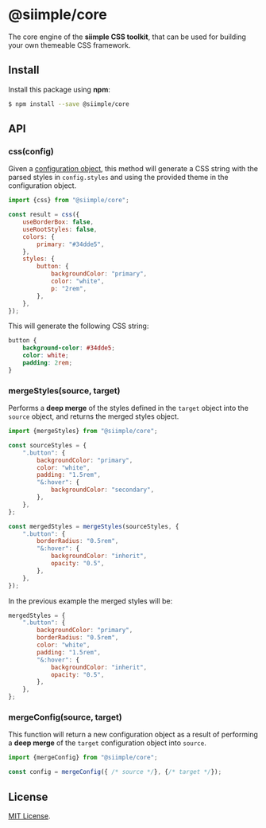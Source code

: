 # @siimple/core

The core engine of the **siimple CSS toolkit**, that can be used for building your own themeable CSS framework.

## Install

Install this package using **npm**:

```bash
$ npm install --save @siimple/core
```

## API

### css(config)

Given a [configuration object](https://www.siimple.xyz/configuration), this method will generate a CSS string with the parsed styles in `config.styles` and using the provided theme in the configuration object.

```js
import {css} from "@siimple/core";

const result = css({
    useBorderBox: false,
    useRootStyles: false,
    colors: {
        primary: "#34dde5",
    },
    styles: {
        button: {
            backgroundColor: "primary",
            color: "white",
            p: "2rem",
        },
    },
});
```

This will generate the following CSS string:

```css
button {
    background-color: #34dde5;
    color: white;
    padding: 2rem;
}
```

### mergeStyles(source, target)

Performs a **deep merge** of the styles defined in the `target` object into the `source` object, and returns the merged styles object.

```js
import {mergeStyles} from "@siimple/core";

const sourceStyles = {
    ".button": {
        backgroundColor: "primary",
        color: "white",
        padding: "1.5rem",
        "&:hover": {
            backgroundColor: "secondary",
        },
    },
};

const mergedStyles = mergeStyles(sourceStyles, {
    ".button": {
        borderRadius: "0.5rem",
        "&:hover": {
            backgroundColor: "inherit",
            opacity: "0.5",
        },
    },
});
``` 

In the previous example the merged styles will be:

```js
mergedStyles = {
    ".button": {
        backgroundColor: "primary",
        borderRadius: "0.5rem",
        color: "white",
        padding: "1.5rem",
        "&:hover": {
            backgroundColor: "inherit",
            opacity: "0.5",
        },
    },
};
```

### mergeConfig(source, target)

This function will return a new configuration object as a result of performing a **deep merge** of the `target` configuration object into `source`.

```js
import {mergeConfig} from "@siimple/core";

const config = mergeConfig({ /* source */}, {/* target */});
```


## License

[MIT License](https://github.com/jmjuanes/siimple/blob/main/LICENSE).
